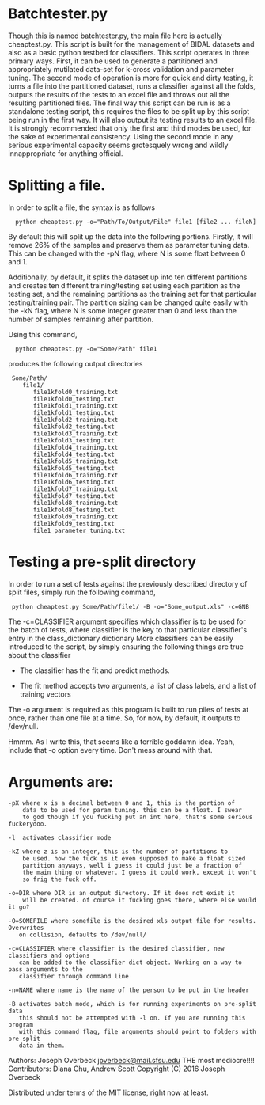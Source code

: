# Batchtester.py
  Though this is named batchtester.py, the main file here is actually
  cheaptest.py. This script is built for the management of BIDAL datasets
  and also as a basic python testbed for classifiers. This script operates
  in three primary ways. First, it can be used to generate a partitioned
  and appropriately mutilated data-set for k-cross validation and 
  parameter tuning. The second mode of operation is more for quick and dirty
  testing, it turns a file into the partitioned dataset, runs a classifier
  against all the folds, outputs the results of the tests to an excel file
  and throws out all the resulting partitioned files. The final way this
  script can be run is as a standalone testing script, this requires the
  files to be split up by this script being run in the first way. It will
  also output its testing results to an excel file. It is strongly
  recommended that only the first and third modes be used, for the sake of
  experimental consistency. Using the second mode in any serious
  experimental capacity seems grotesquely wrong and wildly innappropriate
  for anything official.

# Splitting a file.

  In order to split a file, the syntax is as follows

```  
  python cheaptest.py -o="Path/To/Output/File" file1 [file2 ... fileN]
```  
 
  By default this will split up the data into the following portions.
  Firstly, it will remove 26% of the samples and preserve them as parameter
  tuning data. This can be changed with the -pN flag, where N is some float
  between 0 and 1.

  Additionally, by default, it splits the dataset up into ten different
  partitions and creates ten different  training/testing set using each 
  partition as the testing set, and the remaining partitions as the training
  set for that particular testing/training pair. The partition sizing can
  be changed quite easily with the -kN flag, where N is some integer greater
  than 0 and less than the number of samples remaining after partition.

  Using this command,
```
  python cheaptest.py -o="Some/Path" file1
```

  produces the following output directories
```
 Some/Path/
    file1/
       file1kfold0_training.txt
       file1kfold0_testing.txt
       file1kfold1_training.txt
       file1kfold1_testing.txt
       file1kfold2_training.txt
       file1kfold2_testing.txt
       file1kfold3_training.txt
       file1kfold3_testing.txt
       file1kfold4_training.txt
       file1kfold4_testing.txt
       file1kfold5_training.txt
       file1kfold5_testing.txt
       file1kfold6_training.txt
       file1kfold6_testing.txt
       file1kfold7_training.txt
       file1kfold7_testing.txt
       file1kfold8_training.txt
       file1kfold8_testing.txt
       file1kfold9_training.txt
       file1kfold9_testing.txt
       file1_parameter_tuning.txt
```
  
# Testing a pre-split directory

  In order to run a set of tests against the previously described  directory of split files, 
  simply run the following command,

 ```
  python cheaptest.py Some/Path/file1/ -B -o="Some_output.xls" -c=GNB
 ```
  The -c=CLASSIFIER argument specifies which classifier is to be used for the batch of tests, where
  classifier is the key to that particular classifier's entry in the class_dictionary dictionary
  More classifiers can be easily introduced to the script, by simply ensuring the following things 
  are true about the classifier

   * The classifier has the fit and predict methods.
   
   * The fit method accepts two arguments, a list of class labels, and a list of training vectors




  The -o argument is required as this program is built to run piles of tests at once, rather than one file
  at a time. So, for now, by default, it outputs to /dev/null.
  
  Hmmm. As I write this, that seems like a terrible goddamn idea. Yeah, include that -o option every time.
  Don't mess around with that.
  
  
  

  
  
  

#  Arguments are:
 
    -pX where x is a decimal between 0 and 1, this is the portion of 
        data to be used for param tuning. this can be a float. I swear
        to god though if you fucking put an int here, that's some serious fuckerydoo.
    
    -l  activates classifier mode
 
    -kZ where z is an integer, this is the number of partitions to 
        be used. how the fuck is it even supposed to make a float sized
        partition anyways, well i guess it could just be a fraction of
        the main thing or whatever. I guess it could work, except it won't
        so frig the fuck off.
 
    -o=DIR where DIR is an output directory. If it does not exist it 
        will be created. of course it fucking goes there, where else would it go?
 
    -O=SOMEFILE where somefile is the desired xls output file for results. Overwrites
       on collision, defaults to /dev/null/
 
    -c=CLASSIFIER where classifier is the desired classifier, new classifiers and options
       can be added to the classifier dict object. Working on a way to pass arguments to the
       classifier through command line
 
    -n=NAME where name is the name of the person to be put in the header
    
    -B activates batch mode, which is for running experiments on pre-split data
       this should not be attempted with -l on. If you are running this program
       with this command flag, file arguments should point to folders with pre-split
       data in them.
 
 
 
  Authors: Joseph Overbeck <joverbeck@mail.sfsu.edu> THE most mediocre!!!!
  Contributors: Diana Chu, Andrew Scott
  Copyright (C) 2016 Joseph Overbeck
 
  Distributed under terms of the MIT license, right now at least.
  
